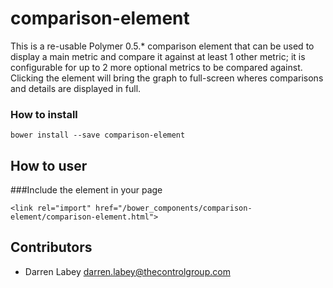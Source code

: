 # comparison-element

This is a re-usable Polymer 0.5.* comparison element that can be used to display a main metric and compare it against 
at least 1 other metric; it is configurable for up to 2 more optional metrics to be compared against. Clicking the
element will bring the graph to full-screen wheres comparisons and details are displayed in full.

### How to install

```
bower install --save comparison-element
```

## How to user
###Include the element in your page

```
<link rel="import" href="/bower_components/comparison-element/comparison-element.html">
```

## Contributors

* Darren Labey <darren.labey@thecontrolgroup.com>
